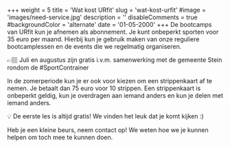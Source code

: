+++
weight = 5
title = 'Wat kost URfit'
slug = 'wat-kost-urfit'
#image = 'images/need-service.jpg'
description = ''
disableComments = true
#backgroundColor = 'alternate'
date = '01-05-2000'
+++ 
De bootcamps van URfit kun je afnemen als abonnement. Je kunt onbeperkt sporten voor 35 euro per maand. Hierbij kun je gebruik maken van onze reguliere bootcamplessen en de events die we regelmatig organiseren.

<p class="box">
👉🏽 Juli en augustus zijn gratis i.v.m. samenwerking met de gemeente Stein rondom de #SportContrainer
</p>

In de zomerperiode kun je er ook voor kiezen om een strippenkaart af te nemen. Je betaalt dan 75 euro voor 10 strippen. Een strippenkaart is onbeperkt geldig, kun je overdragen aan iemand anders en kun je delen met iemand anders.

<p class="box">
💡 De eerste les is altijd gratis! We vinden het leuk dat je komt kijken :)
</p>

Heb je een kleine beurs, neem contact op! We weten hoe we je kunnen helpen om toch mee te kunnen doen.